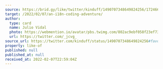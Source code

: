 ```yaml
---
source: https://brid.gy/like/twitter/kinduff/1490707348649824256/17246680
target: /2022/02/07/an-i18n-coding-adventure/
author:
  type: card
  name: Julio Vidal
  photo: https://webmention.io/avatar/pbs.twimg.com/802ac9ebf058f23ef73d18e20eb6fff9b05dd9abef80c860dddb1865ac59710e.jpg
  url: https://twitter.com/_jcvg_
source_url: https://twitter.com/kinduff/status/1490707348649824256#favorited-by-17246680
property: like-of
published: null
published_at: null
received_at: 2022-02-07T22:59:04Z
---
```


